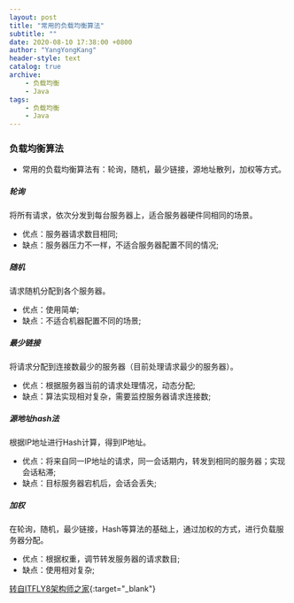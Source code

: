```yaml
---
layout: post
title: "常用的负载均衡算法"
subtitle: ""
date: 2020-08-10 17:38:00 +0800
author: "YangYongKang"
header-style: text
catalog: true
archive:
    - 负载均衡
    - Java
tags:
    - 负载均衡
    - Java
---
```



### 负载均衡算法
* 常用的负载均衡算法有：轮询，随机，最少链接，源地址散列，加权等方式。

##### 轮询
将所有请求，依次分发到每台服务器上，适合服务器硬件同相同的场景。
- 优点：服务器请求数目相同;
- 缺点：服务器压力不一样，不适合服务器配置不同的情况;

##### 随机
请求随机分配到各个服务器。
- 优点：使用简单;
- 缺点：不适合机器配置不同的场景;

##### 最少链接
将请求分配到连接数最少的服务器（目前处理请求最少的服务器）。
- 优点：根据服务器当前的请求处理情况，动态分配;
- 缺点：算法实现相对复杂，需要监控服务器请求连接数;

##### 源地址hash法
根据IP地址进行Hash计算，得到IP地址。
- 优点：将来自同一IP地址的请求，同一会话期内，转发到相同的服务器；实现会话粘滞;
- 缺点：目标服务器宕机后，会话会丢失;

##### 加权
在轮询，随机，最少链接，Hash等算法的基础上，通过加权的方式，进行负载服务器分配。
- 优点：根据权重，调节转发服务器的请求数目;
- 缺点：使用相对复杂;

[转自ITFLY8架构师之家](https://www.cnblogs.com/itfly8/p/5043452.html){:target="_blank"}
